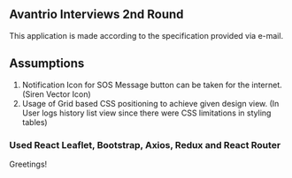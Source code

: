 ## Avantrio Interviews 2nd Round

This application is made according to the specification provided via e-mail.

## Assumptions

1. Notification Icon for SOS Message button can be taken for the internet. (Siren Vector Icon)
2. Usage of Grid based CSS positioning to achieve given design view. (In User logs history list view since there were
   CSS limitations in styling tables)

### Used React Leaflet, Bootstrap, Axios, Redux and React Router

Greetings!
